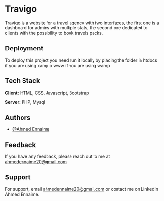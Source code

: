 
# Travigo

Travigo is a website for a travel agency with two interfaces, the first one is a dashboard for admins with multiple stats, the second one dedicated to clients with the possibility to book travels packs.


## Deployment

To deploy this project you need run it locally by placing the folder in htdocs if you are using xamp o www if you are using wamp



## Tech Stack

**Client:** HTML, CSS, Javascript, Bootstrap

**Server:** PHP, Mysql


## Authors

- [@Ahmed Ennaime](https://www.linkedin.com/in/ahmed-ennaime-731171225/)


## Feedback

If you have any feedback, please reach out to me at ahmedennaime20@gmail.com

## Support

For support, email ahmedennaime20@gmail.com or contact me on Linkedin Ahmed Ennaime.


